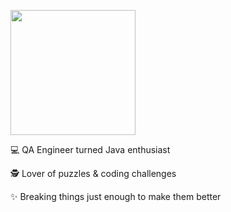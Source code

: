 [<img src="https://github.com/user-attachments/assets/aeffa8f8-5d7b-4139-a2e3-93ce7144213a" width="200"/>](https://github.com/user-attachments/assets/aeffa8f8-5d7b-4139-a2e3-93ce7144213a)



💻 QA Engineer turned Java enthusiast

🕵️ Lover of puzzles & coding challenges

✨ Breaking things just enough to make them better

